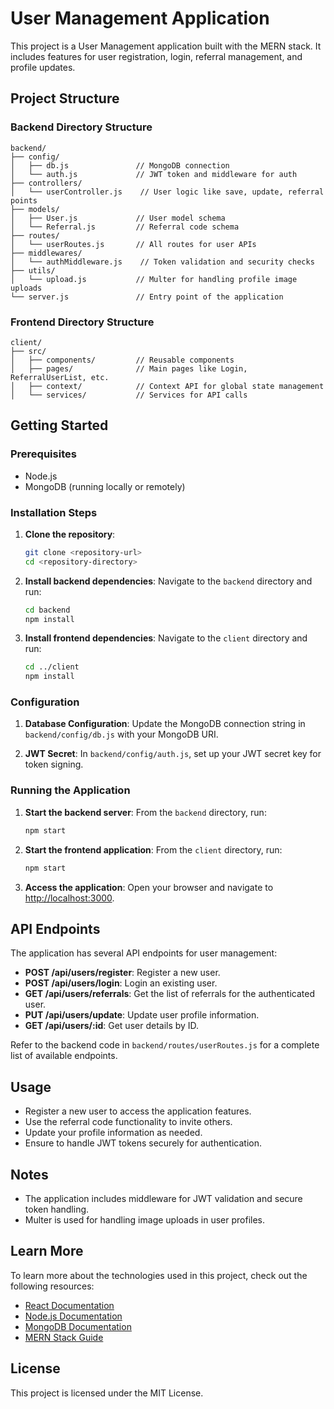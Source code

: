 # User Management Application

This project is a User Management application built with the MERN stack. It includes features for user registration, login, referral management, and profile updates.

## Project Structure

### Backend Directory Structure

```
backend/
├── config/
│   ├── db.js               // MongoDB connection
│   └── auth.js             // JWT token and middleware for auth
├── controllers/
│   └── userController.js    // User logic like save, update, referral points
├── models/
│   ├── User.js             // User model schema
│   └── Referral.js         // Referral code schema
├── routes/
│   └── userRoutes.js       // All routes for user APIs
├── middlewares/
│   └── authMiddleware.js    // Token validation and security checks
├── utils/
│   └── upload.js           // Multer for handling profile image uploads
└── server.js               // Entry point of the application
```

### Frontend Directory Structure

```
client/
├── src/
│   ├── components/         // Reusable components
│   ├── pages/              // Main pages like Login, ReferralUserList, etc.
│   ├── context/            // Context API for global state management
│   └── services/           // Services for API calls
```

## Getting Started

### Prerequisites

- Node.js
- MongoDB (running locally or remotely)

### Installation Steps

1. **Clone the repository**:
   ```bash
   git clone <repository-url>
   cd <repository-directory>
   ```

2. **Install backend dependencies**:
   Navigate to the `backend` directory and run:
   ```bash
   cd backend
   npm install
   ```

3. **Install frontend dependencies**:
   Navigate to the `client` directory and run:
   ```bash
   cd ../client
   npm install
   ```

### Configuration

1. **Database Configuration**:
   Update the MongoDB connection string in `backend/config/db.js` with your MongoDB URI.

2. **JWT Secret**:
   In `backend/config/auth.js`, set up your JWT secret key for token signing.

### Running the Application

1. **Start the backend server**:
   From the `backend` directory, run:
   ```bash
   npm start
   ```

2. **Start the frontend application**:
   From the `client` directory, run:
   ```bash
   npm start
   ```

3. **Access the application**:
   Open your browser and navigate to [http://localhost:3000](http://localhost:3000).

## API Endpoints

The application has several API endpoints for user management:

- **POST /api/users/register**: Register a new user.
- **POST /api/users/login**: Login an existing user.
- **GET /api/users/referrals**: Get the list of referrals for the authenticated user.
- **PUT /api/users/update**: Update user profile information.
- **GET /api/users/:id**: Get user details by ID.

Refer to the backend code in `backend/routes/userRoutes.js` for a complete list of available endpoints.

## Usage

- Register a new user to access the application features.
- Use the referral code functionality to invite others.
- Update your profile information as needed.
- Ensure to handle JWT tokens securely for authentication.

## Notes

- The application includes middleware for JWT validation and secure token handling.
- Multer is used for handling image uploads in user profiles.

## Learn More

To learn more about the technologies used in this project, check out the following resources:

- [React Documentation](https://reactjs.org/docs/getting-started.html)
- [Node.js Documentation](https://nodejs.org/en/docs/)
- [MongoDB Documentation](https://docs.mongodb.com/)
- [MERN Stack Guide](https://www.mongodb.com/mern-stack)

## License

This project is licensed under the MIT License.
